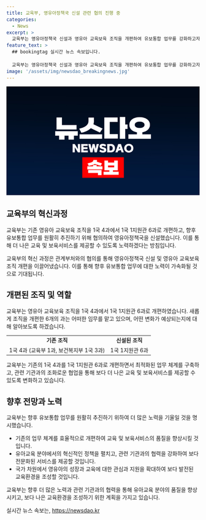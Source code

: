 ```yaml
---
title: 교육부, 영유아정책국 신설 관련 협의 진행 중
categories:
  - News
excerpt: >
  교육부는 영유아정책국 신설과 영유아 교육보육 조직을 개편하여 유보통합 업무를 강화하고자 합니다. 전화 044-203-6064로 문의 가능하며, 정책브리핑의 자료는 출처를 표기하면 자유롭게 이용할 수 있습니다. (문의: 교육부 정책기획관 혁신행정담당관) [자료출처=정책브리핑 www.korea.kr]
feature_text: >
  ## bookingtag 실시간 뉴스 속보입니다.

  교육부는 영유아정책국 신설과 영유아 교육보육 조직을 개편하여 유보통합 업무를 강화하고자 합니다. 전화 044-203-6064로 문의 가능하며, 정책브리핑의 자료는 출처를 표기하면 자유롭게 이용할 수 있습니다. (문의: 교육부 정책기획관 혁신행정담당관) [자료출처=정책브리핑 www.korea.kr]
image: '/assets/img/newsdao_breakingnews.jpg'
---
```


<p><img src="/assets/img/newsdao_breakingnews.jpg" alt="bookingtag 속보" /></p>

<h2 data-ke-size="size26">교육부의 혁신과정</h2>

<p>교육부는 기존 영유아 교육보육 조직을 1국 4과에서 1국 1지원관 6과로 개편하고, 향후 유보통합 업무를 원활히 추진하기 위해 협의하여 영유아정책국을 신설했습니다. 이를 통해 더 나은 교육 및 보육서비스를 제공할 수 있도록 노력하겠다는 방침입니다.</p>

<p data-ke-size="size16">교육부의 혁신 과정은 관계부처와의 협의를 통해 영유아정책국 신설 및 영유아 교육보육 조직 개편을 이끌어냈습니다. 이를 통해 향후 유보통합 업무에 대한 노력이 가속화될 것으로 기대됩니다.</p>

<h2 data-ke-size="size26">개편된 조직 및 역할</h2>

<p>교육부는 영유아 교육보육 조직을 1국 4과에서 1국 1지원관 6과로 개편하였습니다. 새롭게 조직을 개편한 6개의 과는 어떠한 임무를 맡고 있으며, 어떤 변화가 예상되는지에 대해 알아보도록 하겠습니다.</p>

<table>
  <tr>
    <td style="text-align: center; height: 17px;"><b>기존 조직</b></td>
    <td style="text-align: center; height: 17px;"><b>신설된 조직</b></td>
  </tr>
  <tr>
    <td style="text-align: center; height: 17px;">1국 4과 (교육부 1과, 보건복지부 1국 3과)</td>
    <td style="text-align: center; height: 17px;">1국 1지원관 6과</td>
  </tr>
</table>

<p data-ke-size="size16">교육부는 기존의 1국 4과를 1국 1지원관 6과로 개편하면서 최적화된 업무 체계를 구축하고, 관련 기관과의 조화로운 협업을 통해 보다 더 나은 교육 및 보육서비스를 제공할 수 있도록 변화하고 있습니다.</p>

<h2 data-ke-size="size26">향후 전망과 노력</h2>

<p>교육부는 향후 유보통합 업무를 원활히 추진하기 위하여 더 많은 노력을 기울일 것을 명시했습니다.</p>

<ul>
  <li>기존의 업무 체계를 효율적으로 개편하여 교육 및 보육서비스의 품질을 향상시킬 것입니다.</li>
  <li>유아교육 분야에서의 혁신적인 정책을 펼치고, 관련 기관과의 협력을 강화하여 보다 전문화된 서비스를 제공할 것입니다.</li>
  <li>국가 차원에서 영유아의 성장과 교육에 대한 관심과 지원을 확대하여 보다 발전된 교육환경을 조성할 것입니다.</li>
</ul>

<p data-ke-size="size16">교육부는 향후 더 많은 노력과 관련 기관과의 협력을 통해 유아교육 분야의 품질을 향상시키고, 보다 나은 교육환경을 조성하기 위한 계획을 가지고 있습니다.</p>
실시간 뉴스 속보는, <a href="https://newsdao.kr" rel="dofollow">https://newsdao.kr</a>



